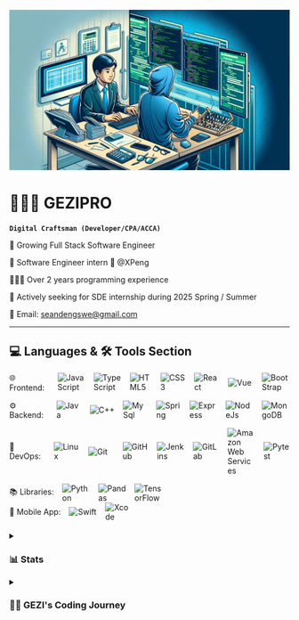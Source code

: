 ![banner](img/banner.png)
# 🧑🏻‍💼 GEZIPRO

**`Digital Craftsman (Developer/CPA/ACCA)`**

🌱 Growing Full Stack Software Engineer

📌 Software Engineer intern 🚗 @XPeng

🧑🏻‍💻 Over 2 years programming experience

💼 Actively seeking for SDE internship during 2025 Spring / Summer

📮 Email: seandengswe@gmail.com

---

## 💻 Languages & 🛠 Tools Section
<div style="display: flex; align-items: center; margin-bottom: 15px;">
  <span>🌐 Frontend: </span>
  <img alt="JavaScript" width="50px" style="padding-left:15px;" src="https://cdn.jsdelivr.net/gh/devicons/devicon/icons/javascript/javascript-plain.svg"/>
  <img alt="TypeScript" width="50px" style="padding-left:15px;" src="https://cdn.jsdelivr.net/gh/devicons/devicon/icons/typescript/typescript-original.svg"/>
  <img alt="HTML5" width="40px" style="padding-left:15px;" src="https://cdn.jsdelivr.net/gh/devicons/devicon/icons/html5/html5-original-wordmark.svg"/>
  <img alt="CSS3" width="50px" style="padding-left:15px;" src="https://cdn.jsdelivr.net/gh/devicons/devicon/icons/css3/css3-original-wordmark.svg"/>
  <img alt="React" width="50px" style="padding-left:15px;" src="https://cdn.jsdelivr.net/gh/devicons/devicon/icons/react/react-original-wordmark.svg"/>
  <img alt="Vue" width="50px" style="padding-left:15px;" src="https://cdn.jsdelivr.net/gh/devicons/devicon/icons/vuejs/vuejs-original-wordmark.svg"/>
  <img alt="BootStrap" width="50px" style="padding-left:15px;" src="https://cdn.jsdelivr.net/gh/devicons/devicon/icons/bootstrap/bootstrap-original-wordmark.svg"/>
</div>

<div style="display: flex; align-items: center; margin-bottom: 15px;">
  <span>⚙️ Backend: </span>
  <img alt="Java" width="50px" style="padding-left:15px;" src="https://cdn.jsdelivr.net/gh/devicons/devicon/icons/java/java-original-wordmark.svg"/>
  <img alt="C++" width="50px" style="padding-left:15px;" src="https://cdn.jsdelivr.net/gh/devicons/devicon/icons/cplusplus/cplusplus-original.svg"/>
  <img alt="MySql" width="50px" style="padding-left:15px;" src="https://cdn.jsdelivr.net/gh/devicons/devicon/icons/mysql/mysql-original-wordmark.svg"/>
  <img alt="Spring" width="50px" style="padding-left:15px;" src="https://cdn.jsdelivr.net/gh/devicons/devicon/icons/spring/spring-original-wordmark.svg"/>
  <img alt="Express" width="50px" style="padding-left:15px;" src="https://cdn.jsdelivr.net/gh/devicons/devicon/icons/express/express-original-wordmark.svg"/>
  <img alt="NodeJs" width="50px" style="padding-left:15px;" src="https://cdn.jsdelivr.net/gh/devicons/devicon/icons/nodejs/nodejs-plain-wordmark.svg"/>
  <img alt="MongoDB" width="50px" style="padding-left:15px;" src="https://cdn.jsdelivr.net/gh/devicons/devicon/icons/mongodb/mongodb-plain-wordmark.svg"/>
</div>

<div style="display: flex; align-items: center; margin-bottom: 15px;">
  <span>🚀 DevOps:  </span>
  <img alt="Linux" width="50px" style="padding-left:15px;" src="https://cdn.jsdelivr.net/gh/devicons/devicon/icons/linux/linux-original.svg" />
  <img alt="Git" width="50px" style="padding-left:15px;" src="https://cdn.jsdelivr.net/gh/devicons/devicon/icons/git/git-plain-wordmark.svg"/>         
  <img alt="GitHub" width="50px" style="padding-left:15px;" src="https://cdn.jsdelivr.net/gh/devicons/devicon/icons/github/github-original-wordmark.svg"/>
  <img alt="Jenkins" width="50px" style="padding-left:15px;" src="https://cdn.jsdelivr.net/gh/devicons/devicon/icons/jenkins/jenkins-original.svg"/>
  <img alt="GitLab" width="50px" style="padding-left:15px;" src="https://cdn.jsdelivr.net/gh/devicons/devicon/icons/gitlab/gitlab-original-wordmark.svg"/>
  <img alt="Amazon Web Services" width="50px" style="padding-left:15px;" src="https://cdn.jsdelivr.net/gh/devicons/devicon/icons/amazonwebservices/amazonwebservices-original-wordmark.svg" />
  <img alt="Pytest" width="50px" style="padding-left:15px;" src="https://cdn.jsdelivr.net/gh/devicons/devicon/icons/pytest/pytest-original-wordmark.svg" />
</div>

<div style="display: flex; align-items: center;">
    <span>📚 Libraries: </span>
    <img alt="Python" width="50px" style="padding-left:15px;" src="https://cdn.jsdelivr.net/gh/devicons/devicon/icons/python/python-original.svg"/>
    <img alt="Pandas" width="50px" style="padding-left:15px;" src="https://cdn.jsdelivr.net/gh/devicons/devicon/icons/pandas/pandas-original-wordmark.svg" />
    <img alt="TensorFlow" width="50px" style="padding-left:15px;" src="https://cdn.jsdelivr.net/gh/devicons/devicon/icons/tensorflow/tensorflow-original-wordmark.svg"/>
</div>

<div style="display: flex; align-items: center;">
    <span>📱 Mobile App: </span>
    <img alt="Swift" width="50px" style="padding-left:15px;" src="https://cdn.jsdelivr.net/gh/devicons/devicon/icons/swift/swift-original.svg"/>
    <img alt="Xcode" width="50px" style="padding-left:15px;" src="https://cdn.jsdelivr.net/gh/devicons/devicon/icons/xcode/xcode-original.svg" />
</div>

<br/>

<details> 
<summary><h3>📊 Stats </h3></summary>
  
[![Top Langs](https://github-readme-stats.vercel.app/api/top-langs/?username=SHUANGBRO888&layout=compact)](https://github.com/anuraghazra/github-readme-stats)

</details>

<details>
 <summary><h3>👨‍💻 GEZI's Coding Journey</h3>
 </summary>
 <p align="justify">
    My adventure into the world of coding began in early 2022, a leap from my established career as a professional accountant at a renowned accounting firm. Throughout my years in accounting, I encountered a significant challenge: the software tools available to accountants were far from user-friendly, leading to inefficiency and frustration. This realization sparked a desire within me to delve into software engineering, with the aim of revolutionizing the accounting field through technology.
</p>

 <p align="justify">
    I embarked on this journey by teaching myself programming languages such as Java and C++. After about six months of dedicated self-study, an opportunity arose that would change my trajectory: I secured an internship as a Software Engineer at XPeng, a leading electric vehicle company, in their Autonomous Driving Center. This role marked my first foray into engineering, and it wasn't just about writing code; it was about contributing to advancements that could enhance lives and propel humanity forward.
</p>

 <p align="justify">
  During my internship, I excelled in my responsibilities, finding that each line of code was not just a task completed, but a step towards a more efficient and innovative future. This experience reinforced my belief in the power of technology and its potential to transform industries.
</p>

 <p align="justify">
  Looking ahead, I am committed to marrying my expertise in accounting with my newfound passion for software engineering. My goal is to create solutions that bring convenience and innovation to the financial domain, staying true to my original vision of improving the work lives of accountants through better software. This journey is just the beginning, and I am excited to see where this path of blending finance and technology will lead me.
</p>
</details>
